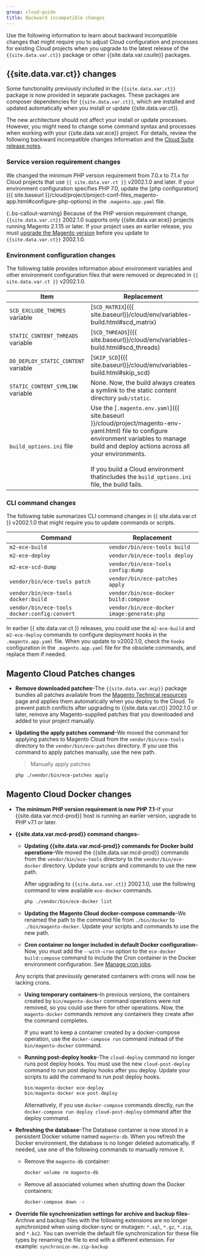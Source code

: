 ```yaml
---
group: cloud-guide
title: Backward incompatible changes
---
```


Use the following information to learn about backward incompatible changes that might require you to adjust Cloud configuration and processes for existing Cloud projects when you upgrade to the latest release of the `{{site.data.var.ct}}` package or other {{site.data.var.csuite}} packages.

## {{site.data.var.ct}} changes

Some functionality previously included in the `{{site.data.var.ct}}` package is now provided in separate packages. These packages are composer dependencies for `{{site.data.var.ct}}`, which are installed and updated automatically when you install or update {{site.data.var.ct}}.

The new architecture should not affect your install or update processes.  However, you might need to change some command syntax and processes when working with your {{site.data.var.ece}} project. For details, review the following backward incompatible changes information and the [Cloud Suite release notes].

### Service version requirement changes

We changed the minimum PHP version requirement from 7.0.x to 7.1.x for Cloud projects that use `{{ site.data.var.ct }}` v2002.1.0 and later. If your environment configuration specifies PHP 7.0, update the [php configuration]({{ site.baseurl }}/cloud/project/project-conf-files_magento-app.html#configure-php-options) in the `.magento.app.yaml` file.

{:.bs-callout-warning}
Because of the PHP version requirement change, `{{site.data.var.ct}}` 2002.1.0 supports only {{site.data.var.ece}} projects running Magento 2.1.15 or later. If your project uses an earlier release, you must [upgrade the Magento version]({{site.baseurl}}/cloud/project/project-upgrade.html) before you update to `{{site.data.var.ct}}` 2002.1.0.

### Environment configuration changes

The following table provides information about environment variables and other environment configuration files that were removed or deprecated in `{{ site.data.var.ct }}` v2002.1.0.

Item | Replacement
-------- | -------
`SCD_EXCLUDE_THEMES` variable | [`SCD_MATRIX`]({{ site.baseurl}}/cloud/env/variables-build.html#scd_matrix)
`STATIC_CONTENT_THREADS` variable | [`SCD_THREADS`]({{ site.baseurl}}/cloud/env/variables-build.html#scd_threads)
`DO_DEPLOY_STATIC_CONTENT` variable | [`SKIP_SCD`]({{ site.baseurl}}/cloud/env/variables-build.html#skip_scd)
`STATIC_CONTENT_SYMLINK` variable | None. Now, the build always creates a symlink to the static content directory `pub/static`.
`build_options.ini` file | Use the [`.magento.env.yaml`]({{ site.baseurl }}/cloud/project/magento-env-yaml.html) file to configure environment variables to manage build and deploy actions across all your environments.<br><br>If you build a Cloud environment thatincludes the `build_options.ini` file, the build fails.

### CLI command changes

The following table summarizes CLI command changes in {{ site.data.var.ct }} v2002.1.0 that might require you to update commands or scripts.

 Command| Replacement
 -------- |-------
`m2-ece-build` | `vendor/bin/ece-tools build`
`m2-ece-deploy` | `vendor/bin/ece-tools deploy`
`m2-ece-scd-dump` | `vendor/bin/ece-tools config:dump`
`vendor/bin/ece-tools patch` | `vendor/bin/ece-patches apply`
`vendor/bin/ece-tools docker:build` | `vendor/bin/ece-docker build:compose`
`vendor/bin/ece-tools docker:config:convert` | `vendor/bin/ece-docker  image:generate:php`

In earlier {{ site.data.var.ct }} releases, you could use the `m2-ece-build` and `m2-ece-deploy` commands to configure deployment hooks in the `.magento.app.yaml` file. When you update to v2002.1.0, check the `hooks` configuration in the `.magento.app.yaml` file for the obsolete commands, and replace them if needed.

## Magento Cloud Patches changes

-  **Remove downloaded patches**–The `{{site.data.var.mcp}}` package bundles all patches available from the [Magento Technical resources](https://magento.com/tech-resources/download) page and applies them automatically when you deploy to the Cloud.  To prevent patch conflicts after upgrading to {{site.data.var.ct}} 2002.1.0 or later, remove any Magento-supplied patches that you downloaded and added to your project manually.

-  **Updating the apply patches command**–We moved the command for applying patches to Magento Cloud from the `vendor/bin/ece-tools` directory to the `vendor/bin/ece-patches` directory. If you use this command to apply patches manually, use the new path.

   > Manually apply patches

   ```bash
   php ./vendor/bin/ece-patches apply
   ```

## Magento Cloud Docker changes

-  **The minimum PHP version requirement is now PHP 7.1**–If your {{site.data.var.mcd-prod}} host is running an earlier version, upgrade to PHP v7.1 or later.

-  **{{site.data.var.mcd-prod}} command changes**–

   -  **Updating {{site.data.var.mcd-prod}} commands for Docker build operations**–We moved the {{site.data.var.mcd-prod}} commands from the `vendor/bin/ece-tools` directory to the `vendor/bin/ece-docker` directory. Update your scripts and commands to use the new path.

      After upgrading to `{{site.data.var.ct}}` 2002.1.0, use the following command to view available `ece-docker` commands.

      ```bash
      php ./vendor/bin/ece-docker list
      ```

   -  **Updating the Magento Cloud docker-compose commands**–We renamed the path to the command file from `./bin/docker` to `./bin/magento-docker`.  Update your scripts and commands to use the new path.

   -  **Cron container no longer included in default Docker configuration**–Now, you must add the `--with-cron` option to the `ece-docker build:compose` command to include the Cron container in the Docker environment configuration. See [Manage cron jobs]({{site.baseurl}}/cloud/docker/docker-manage-cron-jobs.html).

    Any scripts that previously generated containers with crons will now be lacking crons.

   -  **Using temporary containers**–In previous versions, the containers created by `bin/magento-docker` command operations were not removed, so you could use them for other operations.  Now, the `magento-docker` commands remove any containers they create after the command completes.

      If you want to keep a container created by a docker-compose operation, use the `docker-compose run` command instead of the `bin/magento-docker` command.

   -  **Running post-deploy hooks**–The `cloud-deploy` command no longer runs post deploy hooks. You must use the new `cloud-post-deploy` command to run post deploy hooks after you deploy. Update your scripts to add the command to run post deploy hooks.

      ```php
      bin/magento-docker ece-deploy
      bin/magento-docker ece-post-deploy
      ```

      Alternatively, if you use `docker-compose` commands directly, run the `docker-compose run deploy cloud-post-deploy` command after the deploy command.

-  **Refreshing the database**–The Database container is now stored in a persistent Docker volume named `magento-db`. When you refresh the Docker environment, the database is no longer deleted automatically. If needed, use one of the following commands to manually remove it.

   -  Remove the `magento-db` container:

      ```bash
      docker volume rm magento-db
      ```

   -  Remove all associated volumes when shutting down the Docker containers:

      ```bash
      docker-compose down -v
      ```

-  **Override file synchronization settings for archive and backup files**–Archive and backup files with the following extensions are no longer synchronized when using docker-sync or mutagen:  `*.sql`, `*.gz`, `*.zip`, and `*.bz2`.  You can override the default file synchronization for these file types by renaming the file to end with a different extension. For example: `synchronize-me.zip-backup`

[Cloud Suite release notes]: {{site.baseurl}}/cloud/release-notes/cloud-tools.html
